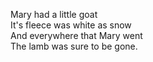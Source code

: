 Mary had a little goat  
It's fleece was white as snow  
And everywhere that Mary went  
The lamb was sure to be gone.
